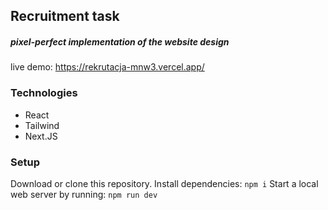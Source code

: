 ## Recruitment task
##### pixel-perfect implementation of the website design
live demo: https://rekrutacja-mnw3.vercel.app/

### Technologies 
- React
- Tailwind
- Next.JS

### Setup
Download or clone this repository.
Install dependencies: `npm i`
Start a local web server by running: `npm run dev`
